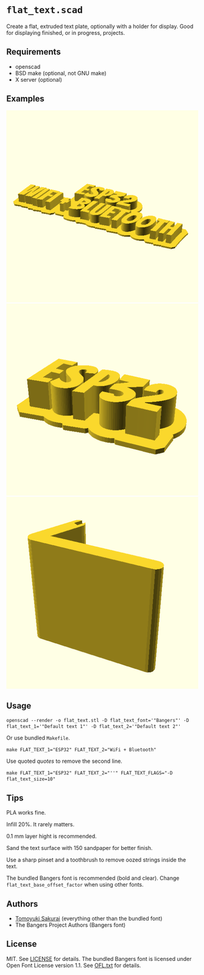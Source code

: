 # `flat_text.scad`

Create a flat, extruded text plate, optionally with a holder for display. Good
for displaying finished, or in progress, projects.

## Requirements

- openscad
- BSD make (optional, not GNU make)
- X server (optional)

## Examples

![Two lines](assets/two_lines.png)
![Single line](assets/single_line.png)
![Holder](assets/holder.png)

## Usage

```console
openscad --render -o flat_text.stl -D flat_text_font='"Bangers"' -D flat_text_1='"Default text 1"' -D flat_text_2='"Default text 2"'
```

Or use bundled `Makefile`.

```console
make FLAT_TEXT_1="ESP32" FLAT_TEXT_2="WiFi + Bluetooth"
```

Use quoted _quotes_ to remove the second line.


```console
make FLAT_TEXT_1="ESP32" FLAT_TEXT_2="''" FLAT_TEXT_FLAGS="-D flat_text_size=10"
```

## Tips

PLA works fine.

Infill 20%. It rarely matters.

0.1 mm layer hight is recommended.

Sand the text surface with 150 sandpaper for better finish.

Use a sharp pinset and a toothbrush to remove oozed strings inside the text.

The bundled Bangers font is recommended (bold and clear). Change
`flat_text_base_offset_factor` when using other fonts.

## Authors

- [Tomoyuki Sakurai](https://github.com/trombik) (everything other than the
  bundled font)
- The Bangers Project Authors (Bangers font)

## License

MIT. See [LICENSE](LICENSE) for details. The bundled Bangers font is licensed
under Open Font License version 1.1. See [OFL.txt](fonts/Bangers/OFL.txt) for
details.

